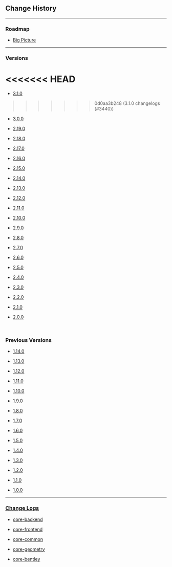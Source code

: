 ## Change History

---

### Roadmap

- [Big Picture](./Roadmap.md)

---

### Versions
<<<<<<< HEAD
=======
- [3.1.0](./3.1.0.md)


>>>>>>> 0d0aa3b248 (3.1.0 changelogs (#3440))
- [3.0.0](./3.0.0.md)


- [2.19.0](./2.19.0.md)

- [2.18.0](./2.18.0.md)

- [2.17.0](./2.17.0.md)

- [2.16.0](./2.16.0.md)

- [2.15.0](./2.15.0.md)

- [2.14.0](./2.14.0.md)

- [2.13.0](./2.13.0.md)

- [2.12.0](./2.12.0.md)

- [2.11.0](./2.11.0.md)

- [2.10.0](./2.10.0.md)

- [2.9.0](./2.9.0.md)

- [2.8.0](./2.8.0.md)

- [2.7.0](./2.7.0.md)

- [2.6.0](./2.6.0.md)

- [2.5.0](./2.5.0.md)

- [2.4.0](./2.4.0.md)

- [2.3.0](./2.3.0.md)

- [2.2.0](./2.2.0.md)

- [2.1.0](./2.1.0.md)

- [2.0.0](./2.0.0.md)

&nbsp;
&nbsp;

### Previous Versions

- [1.14.0](./1.14.0.md)

- [1.13.0](./1.13.0.md)

- [1.12.0](./1.12.0.md)

- [1.11.0](./1.11.0.md)

- [1.10.0](./1.10.0.md)

- [1.9.0](./1.9.0.md)

- [1.8.0](./1.8.0.md)

- [1.7.0](./1.7.0.md)

- [1.6.0](./1.6.0.md)

- [1.5.0](./1.5.0.md)

- [1.4.0](./1.4.0.md)

- [1.3.0](./1.3.0.md)

- [1.2.0](./1.2.0.md)

- [1.1.0](./1.1.0.md)

- [1.0.0](./1.0.0.md)

---

### [Change Logs](./ChangeLogs.md)

- [core-backend](../reference/core-backend/changelog)

- [core-frontend](../reference/core-frontend/changelog)

- [core-common](../reference/core-common/changelog)

- [core-geometry](../reference/core-geometry/changelog)

- [core-bentley](../reference/core-bentley/changelog)

<script>
    $("[id='previous versions']").next("ul").hide();

    $(document).ready(function () {
        if (!window.document.URL.includes("changehistory/1.")) {
              $("[id='previous versions'] i").addClass('icon-chevron-down').removeClass('icon-chevron-up');
        } else {
               $("[id='previous versions'] i").addClass('icon-chevron-up').removeClass('icon-chevron-down');
               $("[id='previous versions']").next("ul").show();
        }
    });
</script>
